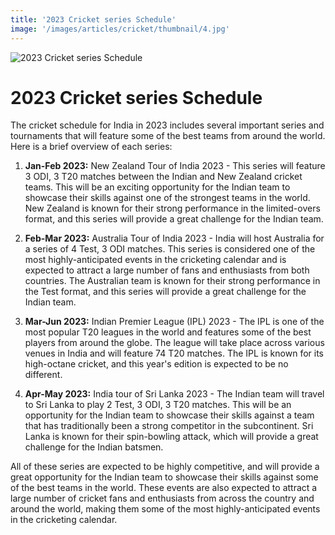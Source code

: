 ```yaml
---
title: '2023 Cricket series Schedule'
image: '/images/articles/cricket/thumbnail/4.jpg'
---
```


![2023 Cricket series Schedule](/images/articles/cricket/4.jpg)

# 2023 Cricket series Schedule

The cricket schedule for India in 2023 includes several important series and tournaments that will feature some of the best teams from around the world. Here is a brief overview of each series:

1. **Jan-Feb 2023:** New Zealand Tour of India 2023 - This series will feature 3 ODI, 3 T20 matches between the Indian and New Zealand cricket teams. This will be an exciting opportunity for the Indian team to showcase their skills against one of the strongest teams in the world. New Zealand is known for their strong performance in the limited-overs format, and this series will provide a great challenge for the Indian team.

2. **Feb-Mar 2023:** Australia Tour of India 2023 - India will host Australia for a series of 4 Test, 3 ODI matches. This series is considered one of the most highly-anticipated events in the cricketing calendar and is expected to attract a large number of fans and enthusiasts from both countries. The Australian team is known for their strong performance in the Test format, and this series will provide a great challenge for the Indian team.

3. **Mar-Jun 2023:** Indian Premier League (IPL) 2023 - The IPL is one of the most popular T20 leagues in the world and features some of the best players from around the globe. The league will take place across various venues in India and will feature 74 T20 matches. The IPL is known for its high-octane cricket, and this year's edition is expected to be no different.

4. **Apr-May 2023:** India tour of Sri Lanka 2023 - The Indian team will travel to Sri Lanka to play 2 Test, 3 ODI, 3 T20 matches. This will be an opportunity for the Indian team to showcase their skills against a team that has traditionally been a strong competitor in the subcontinent. Sri Lanka is known for their spin-bowling attack, which will provide a great challenge for the Indian batsmen.

All of these series are expected to be highly competitive, and will provide a great opportunity for the Indian team to showcase their skills against some of the best teams in the world. These events are also expected to attract a large number of cricket fans and enthusiasts from across the country and around the world, making them some of the most highly-anticipated events in the cricketing calendar.
